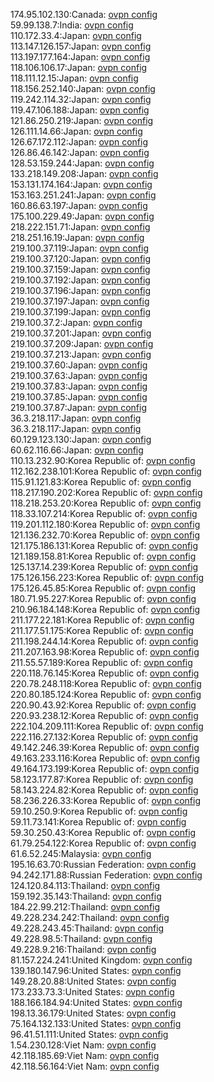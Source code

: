 174.95.102.130:Canada: [ovpn config](vpn/174_95_102_130.ovpn)  
59.99.138.7:India: [ovpn config](vpn/59_99_138_7.ovpn)  
110.172.33.4:Japan: [ovpn config](vpn/110_172_33_4.ovpn)  
113.147.126.157:Japan: [ovpn config](vpn/113_147_126_157.ovpn)  
113.197.177.164:Japan: [ovpn config](vpn/113_197_177_164.ovpn)  
118.106.106.17:Japan: [ovpn config](vpn/118_106_106_17.ovpn)  
118.111.12.15:Japan: [ovpn config](vpn/118_111_12_15.ovpn)  
118.156.252.140:Japan: [ovpn config](vpn/118_156_252_140.ovpn)  
119.242.114.32:Japan: [ovpn config](vpn/119_242_114_32.ovpn)  
119.47.106.188:Japan: [ovpn config](vpn/119_47_106_188.ovpn)  
121.86.250.219:Japan: [ovpn config](vpn/121_86_250_219.ovpn)  
126.111.14.66:Japan: [ovpn config](vpn/126_111_14_66.ovpn)  
126.67.172.112:Japan: [ovpn config](vpn/126_67_172_112.ovpn)  
126.86.46.142:Japan: [ovpn config](vpn/126_86_46_142.ovpn)  
128.53.159.244:Japan: [ovpn config](vpn/128_53_159_244.ovpn)  
133.218.149.208:Japan: [ovpn config](vpn/133_218_149_208.ovpn)  
153.131.174.164:Japan: [ovpn config](vpn/153_131_174_164.ovpn)  
153.163.251.241:Japan: [ovpn config](vpn/153_163_251_241.ovpn)  
160.86.63.197:Japan: [ovpn config](vpn/160_86_63_197.ovpn)  
175.100.229.49:Japan: [ovpn config](vpn/175_100_229_49.ovpn)  
218.222.151.71:Japan: [ovpn config](vpn/218_222_151_71.ovpn)  
218.251.16.19:Japan: [ovpn config](vpn/218_251_16_19.ovpn)  
219.100.37.119:Japan: [ovpn config](vpn/219_100_37_119.ovpn)  
219.100.37.120:Japan: [ovpn config](vpn/219_100_37_120.ovpn)  
219.100.37.159:Japan: [ovpn config](vpn/219_100_37_159.ovpn)  
219.100.37.192:Japan: [ovpn config](vpn/219_100_37_192.ovpn)  
219.100.37.196:Japan: [ovpn config](vpn/219_100_37_196.ovpn)  
219.100.37.197:Japan: [ovpn config](vpn/219_100_37_197.ovpn)  
219.100.37.199:Japan: [ovpn config](vpn/219_100_37_199.ovpn)  
219.100.37.2:Japan: [ovpn config](vpn/219_100_37_2.ovpn)  
219.100.37.201:Japan: [ovpn config](vpn/219_100_37_201.ovpn)  
219.100.37.209:Japan: [ovpn config](vpn/219_100_37_209.ovpn)  
219.100.37.213:Japan: [ovpn config](vpn/219_100_37_213.ovpn)  
219.100.37.60:Japan: [ovpn config](vpn/219_100_37_60.ovpn)  
219.100.37.63:Japan: [ovpn config](vpn/219_100_37_63.ovpn)  
219.100.37.83:Japan: [ovpn config](vpn/219_100_37_83.ovpn)  
219.100.37.85:Japan: [ovpn config](vpn/219_100_37_85.ovpn)  
219.100.37.87:Japan: [ovpn config](vpn/219_100_37_87.ovpn)  
36.3.218.117:Japan: [ovpn config](vpn/36_3_218_117.ovpn)  
36.3.218.117:Japan: [ovpn config](vpn/36_3_218_117.ovpn)  
60.129.123.130:Japan: [ovpn config](vpn/60_129_123_130.ovpn)  
60.62.116.66:Japan: [ovpn config](vpn/60_62_116_66.ovpn)  
110.13.232.90:Korea Republic of: [ovpn config](vpn/110_13_232_90.ovpn)  
112.162.238.101:Korea Republic of: [ovpn config](vpn/112_162_238_101.ovpn)  
115.91.121.83:Korea Republic of: [ovpn config](vpn/115_91_121_83.ovpn)  
118.217.190.202:Korea Republic of: [ovpn config](vpn/118_217_190_202.ovpn)  
118.218.253.20:Korea Republic of: [ovpn config](vpn/118_218_253_20.ovpn)  
118.33.107.214:Korea Republic of: [ovpn config](vpn/118_33_107_214.ovpn)  
119.201.112.180:Korea Republic of: [ovpn config](vpn/119_201_112_180.ovpn)  
121.136.232.70:Korea Republic of: [ovpn config](vpn/121_136_232_70.ovpn)  
121.175.186.131:Korea Republic of: [ovpn config](vpn/121_175_186_131.ovpn)  
121.189.158.81:Korea Republic of: [ovpn config](vpn/121_189_158_81.ovpn)  
125.137.14.239:Korea Republic of: [ovpn config](vpn/125_137_14_239.ovpn)  
175.126.156.223:Korea Republic of: [ovpn config](vpn/175_126_156_223.ovpn)  
175.126.45.85:Korea Republic of: [ovpn config](vpn/175_126_45_85.ovpn)  
180.71.95.227:Korea Republic of: [ovpn config](vpn/180_71_95_227.ovpn)  
210.96.184.148:Korea Republic of: [ovpn config](vpn/210_96_184_148.ovpn)  
211.177.22.181:Korea Republic of: [ovpn config](vpn/211_177_22_181.ovpn)  
211.177.51.175:Korea Republic of: [ovpn config](vpn/211_177_51_175.ovpn)  
211.198.244.14:Korea Republic of: [ovpn config](vpn/211_198_244_14.ovpn)  
211.207.163.98:Korea Republic of: [ovpn config](vpn/211_207_163_98.ovpn)  
211.55.57.189:Korea Republic of: [ovpn config](vpn/211_55_57_189.ovpn)  
220.118.76.145:Korea Republic of: [ovpn config](vpn/220_118_76_145.ovpn)  
220.78.248.118:Korea Republic of: [ovpn config](vpn/220_78_248_118.ovpn)  
220.80.185.124:Korea Republic of: [ovpn config](vpn/220_80_185_124.ovpn)  
220.90.43.92:Korea Republic of: [ovpn config](vpn/220_90_43_92.ovpn)  
220.93.238.12:Korea Republic of: [ovpn config](vpn/220_93_238_12.ovpn)  
222.104.209.111:Korea Republic of: [ovpn config](vpn/222_104_209_111.ovpn)  
222.116.27.132:Korea Republic of: [ovpn config](vpn/222_116_27_132.ovpn)  
49.142.246.39:Korea Republic of: [ovpn config](vpn/49_142_246_39.ovpn)  
49.163.233.116:Korea Republic of: [ovpn config](vpn/49_163_233_116.ovpn)  
49.164.173.199:Korea Republic of: [ovpn config](vpn/49_164_173_199.ovpn)  
58.123.177.87:Korea Republic of: [ovpn config](vpn/58_123_177_87.ovpn)  
58.143.224.82:Korea Republic of: [ovpn config](vpn/58_143_224_82.ovpn)  
58.236.226.33:Korea Republic of: [ovpn config](vpn/58_236_226_33.ovpn)  
59.10.250.9:Korea Republic of: [ovpn config](vpn/59_10_250_9.ovpn)  
59.11.73.141:Korea Republic of: [ovpn config](vpn/59_11_73_141.ovpn)  
59.30.250.43:Korea Republic of: [ovpn config](vpn/59_30_250_43.ovpn)  
61.79.254.122:Korea Republic of: [ovpn config](vpn/61_79_254_122.ovpn)  
61.6.52.245:Malaysia: [ovpn config](vpn/61_6_52_245.ovpn)  
195.16.63.70:Russian Federation: [ovpn config](vpn/195_16_63_70.ovpn)  
94.242.171.88:Russian Federation: [ovpn config](vpn/94_242_171_88.ovpn)  
124.120.84.113:Thailand: [ovpn config](vpn/124_120_84_113.ovpn)  
159.192.35.143:Thailand: [ovpn config](vpn/159_192_35_143.ovpn)  
184.22.99.212:Thailand: [ovpn config](vpn/184_22_99_212.ovpn)  
49.228.234.242:Thailand: [ovpn config](vpn/49_228_234_242.ovpn)  
49.228.243.45:Thailand: [ovpn config](vpn/49_228_243_45.ovpn)  
49.228.98.5:Thailand: [ovpn config](vpn/49_228_98_5.ovpn)  
49.228.9.216:Thailand: [ovpn config](vpn/49_228_9_216.ovpn)  
81.157.224.241:United Kingdom: [ovpn config](vpn/81_157_224_241.ovpn)  
139.180.147.96:United States: [ovpn config](vpn/139_180_147_96.ovpn)  
149.28.20.88:United States: [ovpn config](vpn/149_28_20_88.ovpn)  
173.233.73.3:United States: [ovpn config](vpn/173_233_73_3.ovpn)  
188.166.184.94:United States: [ovpn config](vpn/188_166_184_94.ovpn)  
198.13.36.179:United States: [ovpn config](vpn/198_13_36_179.ovpn)  
75.164.132.133:United States: [ovpn config](vpn/75_164_132_133.ovpn)  
96.41.51.111:United States: [ovpn config](vpn/96_41_51_111.ovpn)  
1.54.230.128:Viet Nam: [ovpn config](vpn/1_54_230_128.ovpn)  
42.118.185.69:Viet Nam: [ovpn config](vpn/42_118_185_69.ovpn)  
42.118.56.164:Viet Nam: [ovpn config](vpn/42_118_56_164.ovpn)  
